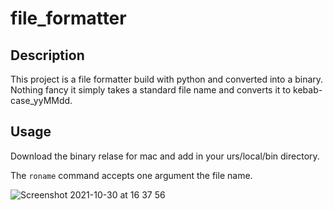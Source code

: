 # file_formatter

## Description 
This project is a file formatter build with python and converted into a binary. Nothing fancy it simply takes a standard file name and converts it to kebab-case_yyMMdd.

## Usage 

Download the binary relase for mac and add in your urs/local/bin directory.

The ```roname``` command accepts one argument the file name. 


![Screenshot 2021-10-30 at 16 37 56](https://user-images.githubusercontent.com/18102592/139537584-4bad72c9-bfb4-4078-814b-221ee96c959c.png)


